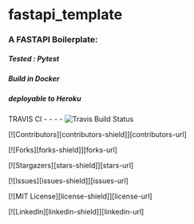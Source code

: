 # fastapi_template

###  A FASTAPI Boilerplate:

##### Tested : Pytest

#####  Build in Docker

#####  deployable to Heroku


TRAVIS CI  - - - -    ![Travis Build Status](https://travis-ci.com/SouthCoastPY/fastapi_template.svg?branch=main)

[![Contributors][contributors-shield]][contributors-url]

[![Forks][forks-shield]][forks-url]

[![Stargazers][stars-shield]][stars-url]

[![Issues][issues-shield]][issues-url]

[![MIT License][license-shield]][license-url]

[![LinkedIn][linkedin-shield]][linkedin-url]

